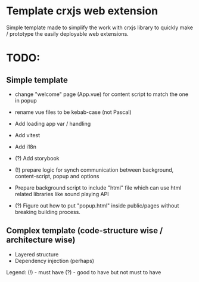 # Template crxjs web extension

Simple template made to simplify the work with crxjs library to quickly make / prototype the easily deployable web extensions.

# TODO:

## Simple template

- change "welcome" page (App.vue) for content script to match the one in popup
- rename vue files to be kebab-case (not Pascal)
- Add loading app var / handling

- Add vitest
- Add i18n

- (?) Add storybook

- (!) prepare logic for synch communication between background, content-script, popup and options

- Prepare background script to include "html" file which can use html related libraries like sound playing API
- (?) Figure out how to put "popup.html" inside public/pages without breaking building process.

## Complex template (code-structure wise / architecture wise)

- Layered structure
- Dependency injection (perhaps)

Legend:
(!) - must have
(?) - good to have but not must to have
